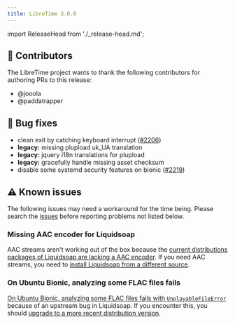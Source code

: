 ```yaml
---
title: LibreTime 3.0.0
---
```


import ReleaseHead from './\_release-head.md';

<ReleaseHead date='2022-10-10' version='3.0.0'/>

## :sparkling_heart: Contributors

The LibreTime project wants to thank the following contributors for authoring PRs to this release:

- @jooola
- @paddatrapper

## :bug: Bug fixes

- clean exit by catching keyboard interrupt ([#2206](https://github.com/libretime/libretime/issues/2206))
- **legacy:** missing plupload uk_UA translation
- **legacy:** jquery i18n translations for plupload
- **legacy:** gracefully handle missing asset checksum
- disable some systemd security features on bionic ([#2219](https://github.com/libretime/libretime/issues/2219))

## :warning: Known issues

The following issues may need a workaround for the time being. Please search the [issues](https://github.com/libretime/libretime/issues) before reporting problems not listed below.

### Missing AAC encoder for Liquidsoap

AAC streams aren't working out of the box because the [current distributions packages of Liquidsoap are lacking a AAC encoder](https://github.com/libretime/libretime/issues/2184). If you need AAC streams, you need to [install Liquidsoap from a different source](https://www.liquidsoap.info/doc-1.4.4/install.html).

### On Ubuntu Bionic, analyzing some FLAC files fails

[On Ubuntu Bionic, analyzing some FLAC files fails with `UnplayableFileError`](https://github.com/libretime/libretime/issues/2218) because of an upstream bug in Liquidsoap. If you encounter this, you should [upgrade to a more recent distribution version](../developer-manual/development/releases.md#distributions-releases-support).
